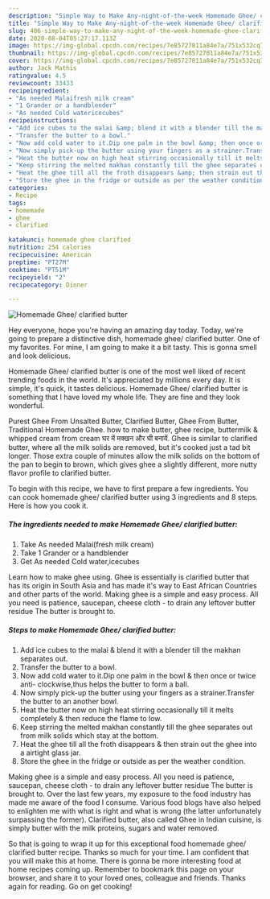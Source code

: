 ```yaml
---
description: "Simple Way to Make Any-night-of-the-week Homemade Ghee/ clarified butter"
title: "Simple Way to Make Any-night-of-the-week Homemade Ghee/ clarified butter"
slug: 406-simple-way-to-make-any-night-of-the-week-homemade-ghee-clarified-butter
date: 2020-08-04T05:27:17.113Z
image: https://img-global.cpcdn.com/recipes/7e85727811a84e7a/751x532cq70/homemade-ghee-clarified-butter-recipe-main-photo.jpg
thumbnail: https://img-global.cpcdn.com/recipes/7e85727811a84e7a/751x532cq70/homemade-ghee-clarified-butter-recipe-main-photo.jpg
cover: https://img-global.cpcdn.com/recipes/7e85727811a84e7a/751x532cq70/homemade-ghee-clarified-butter-recipe-main-photo.jpg
author: Jack Mathis
ratingvalue: 4.5
reviewcount: 33433
recipeingredient:
- "As needed Malaifresh milk cream"
- "1 Grander or a handblender"
- "As needed Cold watericecubes"
recipeinstructions:
- "Add ice cubes to the malai &amp; blend it with a blender till the makhan separates out."
- "Transfer the butter to a bowl."
- "Now add cold water to it.Dip one palm in the bowl &amp; then once or twice anti- clockwise,thus helps the butter to form a ball."
- "Now simply pick-up the butter using your fingers as a strainer.Transfer the butter to an another bowl."
- "Heat the butter now on high heat stirring occasionally till it melts completely &amp; then reduce the flame to low."
- "Keep stirring the melted makhan constantly till the ghee separates out from milk solids which stay at the bottom."
- "Heat the ghee till all the froth disappears &amp; then strain out the ghee into a airtight glass jar."
- "Store the ghee in the fridge or outside as per the weather condition."
categories:
- Recipe
tags:
- homemade
- ghee
- clarified

katakunci: homemade ghee clarified 
nutrition: 254 calories
recipecuisine: American
preptime: "PT27M"
cooktime: "PT51M"
recipeyield: "2"
recipecategory: Dinner

---
```



![Homemade Ghee/ clarified butter](https://img-global.cpcdn.com/recipes/7e85727811a84e7a/751x532cq70/homemade-ghee-clarified-butter-recipe-main-photo.jpg)

Hey everyone, hope you're having an amazing day today. Today, we're going to prepare a distinctive dish, homemade ghee/ clarified butter. One of my favorites. For mine, I am going to make it a bit tasty. This is gonna smell and look delicious.

Homemade Ghee/ clarified butter is one of the most well liked of recent trending foods in the world. It's appreciated by millions every day. It is simple, it's quick, it tastes delicious. Homemade Ghee/ clarified butter is something that I have loved my whole life. They are fine and they look wonderful.

Purest Ghee From Unsalted Butter, Clarified Butter, Ghee From Butter, Traditional Homemade Ghee. how to make butter, ghee recipe, buttermilk &amp; whipped cream from cream घर में मक्खन और घी बनायें. Ghee is similar to clarified butter, where all the milk solids are removed, but it&#39;s cooked just a tad bit longer. Those extra couple of minutes allow the milk solids on the bottom of the pan to begin to brown, which gives ghee a slightly different, more nutty flavor profile to clarified butter.


To begin with this recipe, we have to first prepare a few ingredients. You can cook homemade ghee/ clarified butter using 3 ingredients and 8 steps. Here is how you cook it.

<!--inarticleads1-->

##### The ingredients needed to make Homemade Ghee/ clarified butter:

1. Take As needed Malai(fresh milk cream)
1. Take 1 Grander or a handblender
1. Get As needed Cold water,icecubes


Learn how to make ghee using. Ghee is essentially is clarified butter that has its origin in South Asia and has made it&#39;s way to East African Countries and other parts of the world. Making ghee is a simple and easy process. All you need is patience, saucepan, cheese cloth - to drain any leftover butter residue The butter is brought to. 

<!--inarticleads2-->

##### Steps to make Homemade Ghee/ clarified butter:

1. Add ice cubes to the malai &amp; blend it with a blender till the makhan separates out.
1. Transfer the butter to a bowl.
1. Now add cold water to it.Dip one palm in the bowl &amp; then once or twice anti- clockwise,thus helps the butter to form a ball.
1. Now simply pick-up the butter using your fingers as a strainer.Transfer the butter to an another bowl.
1. Heat the butter now on high heat stirring occasionally till it melts completely &amp; then reduce the flame to low.
1. Keep stirring the melted makhan constantly till the ghee separates out from milk solids which stay at the bottom.
1. Heat the ghee till all the froth disappears &amp; then strain out the ghee into a airtight glass jar.
1. Store the ghee in the fridge or outside as per the weather condition.


Making ghee is a simple and easy process. All you need is patience, saucepan, cheese cloth - to drain any leftover butter residue The butter is brought to. Over the last few years, my exposure to the food industry has made me aware of the food I consume. Various food blogs have also helped to enlighten me with what is right and what is wrong (the latter unfortunately surpassing the former). Clarified butter, also called Ghee in Indian cuisine, is simply butter with the milk proteins, sugars and water removed. 

So that is going to wrap it up for this exceptional food homemade ghee/ clarified butter recipe. Thanks so much for your time. I am confident that you will make this at home. There is gonna be more interesting food at home recipes coming up. Remember to bookmark this page on your browser, and share it to your loved ones, colleague and friends. Thanks again for reading. Go on get cooking!
